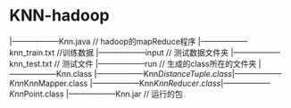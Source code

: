 # KNN-hadoop

|——————Knn.java // hadoop的mapReduce程序
|——————knn_train.txt //训练数据
|——————input // 测试数据文件夹
	   |——————knn_test.txt // 测试文件
|——————run // 生成的class所在的文件夹
	   |——————Knn.class 
	   |——————Knn$DistanceTuple.class
	   |——————Knn$KnnMapper.class
	   |——————Knn$KnnReducer.class
	   |——————Knn$Point.class
|——————Knn.jar  // 运行的包


